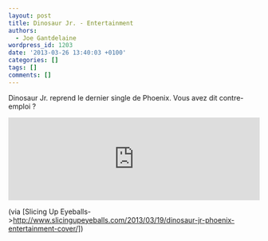 ```yaml
---
layout: post
title: Dinosaur Jr. - Entertainment
authors:
  - Joe Gantdelaine
wordpress_id: 1203
date: '2013-03-26 13:40:03 +0100'
categories: []
tags: []
comments: []
---
```

Dinosaur Jr. reprend le dernier single de Phoenix. Vous avez dit contre-emploi ?

<iframe width="100%" height="166" scrolling="no" frameborder="no" src="https://w.soundcloud.com/player/?url=http%3A%2F%2Fapi.soundcloud.com%2Ftracks%2F83226180"></iframe>

(via [Slicing Up Eyeballs->http://www.slicingupeyeballs.com/2013/03/19/dinosaur-jr-phoenix-entertainment-cover/])
